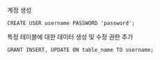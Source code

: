 계정 생성
```
CREATE USER username PASSWORD 'password';
```

특정 테이블에 대한 데이터 생성 및 수정 권한 추가
```
GRANT INSERT, UPDATE ON table_name TO username;
```
